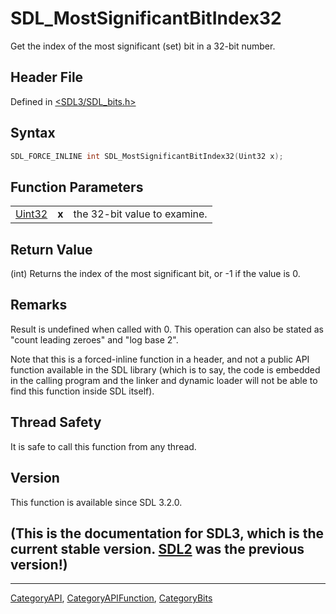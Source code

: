 # SDL_MostSignificantBitIndex32

Get the index of the most significant (set) bit in a 32-bit number.

## Header File

Defined in [<SDL3/SDL_bits.h>](https://github.com/libsdl-org/SDL/blob/main/include/SDL3/SDL_bits.h)

## Syntax

```c
SDL_FORCE_INLINE int SDL_MostSignificantBitIndex32(Uint32 x);
```

## Function Parameters

|                  |       |                              |
| ---------------- | ----- | ---------------------------- |
| [Uint32](Uint32) | **x** | the 32-bit value to examine. |

## Return Value

(int) Returns the index of the most significant bit, or -1 if the value is
0.

## Remarks

Result is undefined when called with 0. This operation can also be stated
as "count leading zeroes" and "log base 2".

Note that this is a forced-inline function in a header, and not a public
API function available in the SDL library (which is to say, the code is
embedded in the calling program and the linker and dynamic loader will not
be able to find this function inside SDL itself).

## Thread Safety

It is safe to call this function from any thread.

## Version

This function is available since SDL 3.2.0.

## (This is the documentation for SDL3, which is the current stable version. [SDL2](https://wiki.libsdl.org/SDL2/) was the previous version!)



----
[CategoryAPI](CategoryAPI), [CategoryAPIFunction](CategoryAPIFunction), [CategoryBits](CategoryBits)

